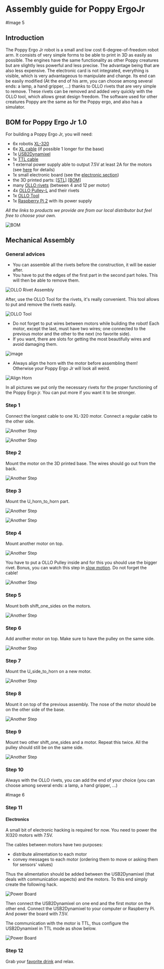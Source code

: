 # Assembly guide for Poppy ErgoJr

#Image 5

## Introduction


The Poppy Ergo Jr robot is a small and low cost 6-degree-of-freedom robot arm.
It consists of very simple forms to be able to print in 3D as easily as possible.
The engines have the same functionality as other Poppy  creatures but are slightly less powerful and less precise. The advantage being that are also less expensive.
The electronic card is not integrated, everything is visible, which is very advantageous to manipulate and change.
Its end can be easily modified (At the end of his arm, you can choose among several ends: a lamp, a hand gripper, ...) thanks to OLLO  rivets that are very simple to remove. These rivets can be removed and added very quickly with the OLLO tool, which allows great design freedom.
The software used for other creatures Poppy are the same as for the Poppy ergo, and also has a simulator.

## BOM for Poppy Ergo Jr 1.0

For building a Poppy Ergo Jr, you will need:
* 6x robotis [XL-320](http://www.generationrobots.com/en/401692-dynamixel-xl-320-servo-motor.html?search_query=OLLO&results=23)
* 6x [XL cable](http://www.generationrobots.com/en/401875-3p-160-mm-cables-for-xl-servos-x5.html) (if possible 1 longer for the base)
* 1x [USB2Dynamixel](http://www.generationrobots.com/en/400848-usb2dynamixel-robotis.html?search_query=usb2dynamixel&results=20)
* 1x [TTL cable](http://www.generationrobots.com/en/401739-3p-cable-set-bcs-3p01-for-dynamixel-servo-motors.html?search_query=mx+cable&results=336)
* 1 external power supply able to output 7.5V at least 2A for the motors (see [here](https://forum.poppy-project.org/t/birth-of-poppyergojr-and-support-for-low-cost-xl-320-motors/1052/10) for details)
* 1x small electronic board (see the [electronic section](electronic.md))
* the 3D printed parts: [[STL]](https://github.com/poppy-project/poppy-ergo-jr/releases/tag/beta3) [[BOM]](https://github.com/poppy-project/poppy-ergo-jr/blob/7a684493e02c7d1b3c9dd99e9e90fb65d717f90f/hardware/parts/BOM.md)
* many [OLLO rivets](http://www.generationrobots.com/en/401870-ollo-rivet-set-ors-10.html) (between 4 and 12 per motor)
* 4x [OLLO Pulley-L](http://www.generationrobots.com/en/401871-ollo-pulley-l-gray-5pcs.html?search_query=OLLO&results=23) and their rivets
* 1x [OLLO Tool](http://www.generationrobots.com/en/401872-ollo-tool.html)
* 1x [Raspberry Pi 2](https://www.raspberrypi.org/raspberry-pi-2-on-sale/) with its power supply

*All the links to products we provide are from our local distributor but feel free to choose your own.*

![BOM](../img/bom.jpg)

## Mechanical Assembly

### General advices

* You can assemble all the rivets before the construction, it will be easier after.
* You have to put the edges of the first part in the second part holes. This will then be able to remove them.

![OLLO Rivet Assembly](../img/ollo_rivet.png)

After, use the OLLO Tool for the rivets, it's really convenient. This tool allows to put and remove the rivets easily.

![OLLO Tool](../img/assembly/ollo-tool.jpg)

* Do not forget to put wires between motors while building the robot! Each motor, except the last, must have two wires; one connected to the previous motor and the other to the next (no favorite side).
* If you want, there are slots for getting the most beautifully wires and avoid damaging them.

![image](../img/xl320_gap.jpg)

* Always align the horn with the motor before assembling them! Otherwise your Poppy Ergo Jr will look all weird.

![Align Horn](../img/assembly/align-horn.png)

In all pictures we put only the necessary rivets for the proper functioning of the Poppy Ergo jr. You can put more if you want it to be stronger.

### Step 1

Connect the longest cable to one XL-320 motor. Connect a regular cable to the other side.

![Another Step](../img/assembly/step-1-1.jpg)

![Another Step](../img/assembly/step-1-2.jpg)

### Step 2

Mount the motor on the 3D printed base. The wires should go out from the back.

![Another Step](../img/assembly/step-2.jpg)

### Step 3

Mount the U_horn_to_horn part.

![Another Step](../img/assembly/step-3-1.jpg)

![Another Step](../img/assembly/step-3-2.jpg)

### Step 4

Mount another motor on top.

![Another Step](../img/assembly/step-4-1.jpg)

You have to put a OLLO Pulley inside and for this you should use the bigger rivet. Bonus, you can watch this step in [slow motion](https://vimeo.com/125704291). Do not forget the cable!

![Another Step](../img/assembly/step-4-2.jpg)


### Step 5

Mount both shift_one_sides on the motors.

![Another Step](../img/assembly/step-5.jpg)

### Step 6

Add another motor on top. Make sure to have the pulley on the same side.

![Another Step](../img/assembly/step-6.jpg)

### Step 7

Mount the U_side_to_horn on a new motor.

![Another Step](../img/assembly/step-7.jpg)

### Step 8

Mount it on top of the previous assembly. The nose of the motor should be on the other side of the base.

![Another Step](../img/assembly/step-8.jpg)

### Step 9

Mount two other shift_one_sides and a motor. Repeat this twice. All the pulley should still be on the same side.

![Another Step](../img/assembly/step-9.jpg)

### Step 10

Always with the OLLO rivets, you can add the end of your choice (you can choose among several ends: a lamp, a hand gripper, ...) 

#Image 6

### Step 11

#### Electronics

A small bit of electronic hacking is required for now. You need to power the Xl320 motors with 7.5V.

The cables between motors have two purposes:
- distribute alimentation to each motor
- convey messages to each motor (ordering them to move or asking them for sensors' values)

Thus the alimentation should be added between the USB2Dynamixel (that deals with communication aspects) and the motors. To this end simply create the following hack.

![Power Board](../img/electronic/power-board-xl320.png)

Then connect the USB2Dynamixel on one end and the first motor on the other end. Connect the USB2Dynamixel to your computer or Raspberry Pi. And power the board with 7.5V.

The communication with the motor is TTL, thus configure the USB2Dynamixel in TTL mode as show below.

![Power Board](../img/electronic/usb2dynamixel.jpg)

### Step 12

Grab your [favorite drink](https://www.flickr.com/photos/poppy-project/16488256337/) and relax.
